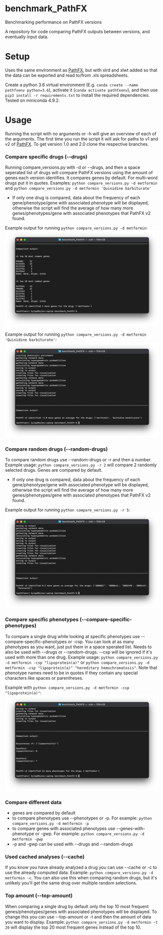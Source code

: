 # benchmark_PathFX
Benchmarking performance on PathFX versions

A repository for code comparing PathFX outputs between versions, and eventually input data.

# Setup

Uses the same environment as [PathFX](https://github.com/jenwilson521/PathFX), but with xlrd and xlwt added so that the data can be exported and read to/from .xls spreadsheets.

Create a python 3.6 virtual environment (E.g. `conda create --name pathfxenv python=3.6`), activate it (`conda activate pathfxenv`), and then use `pip3 install -r requirements.txt` to install the required dependencies. Tested on miniconda 4.9.2.

# Usage

Running the script with no arguments or -h will give an overview of each of the arguments. The first time you run the script it will ask for paths to v1 and v2 of [PathFX](https://github.com/jenwilson521/PathFX). To get version 1.0 and 2.0 clone the respective branches.

### Compare specific drugs (--drugs)

Running compare_versions.py with -d or --drugs, and then a space seperated list of drugs will compare PathFX versions using the amount of genes each version identifies. It compares genes by default. For multi-word drugs put it in quotes. Examples: `python compare_versions.py -d metformin` and `python compare_versions.py -d metformin 'Quinidine barbiturate'`

- If only one drug is compared, data about the frequency of each gene/phenotype/gene with associated phenotype will be displayed, otherwise the script will find the average of how many more genes/phenotypes/gene with associated phenotypes that PathFX v2 found.

Example output for running `python compare_versions.py -d metformin`:
![comparing PathFX with metformin](readme_images/comparing_metformin.png)

Example output for running `python compare_versions.py -d metformin 'Quinidine barbiturate'`:
![comparing PathFX with metformin and quinidine barbiturate](readme_images/metformin_and_Quinidine_barbiturate.png)

### Compare random drugs (--random-drugs)

To compare random drugs use --random-drugs or -r and then a number. Example usage: `python compare_versions.py -r 2` will compare 2 randomly selected drugs. Genes are compared by default.

- If only one drug is compared, data about the frequency of each gene/phenotype/gene with associated phenotype will be displayed, otherwise the script will find the average of how many more genes/phenotypes/gene with associated phenotypes that PathFX v2 found.

Example output for running `python compare_versions.py -r 5`:
![Comparing 5 randomly selected drugs](readme_images/5_random_drugs.png)

### Compare specific phenotypes (--compare-specific-phenotypes)

To compare a single drug while looking at specific phenotypes use --compare-specific-phenotypes or -csp. You can look at as many phenotypes as you want, just put them in a space sperated list. Needs to also be used with --drugs or --random-drugs. --csp will be ignored if it's used with more than one drug. Example usage: `python compare_versions.py -d metformin -csp "lipoprotein(a)"` or `python compare_versions.py -d metformin -csp "lipoprotein(a)" "hereditary hemochromatosis"`. Note that phenotype names need to be in quotes if they contain any special characters like spaces or parentheses. 

Example with `python compare_versions.py -d metformin -csp "lipoprotein(a)"`: 
![comparing PathFX looking only at lipoprotein(a) identification](readme_images/csp.png)

### Compare different data

- genes are compared by default
- to compare phenotypes use --phenotypes or -p. For example: `python compare_versions.py -d metformin -p`
- to compare genes with associated phenotypes use --genes-with-phenotype or -gwp. For example: `python compare_versions.py -d metformin -gwp`
- -p and -gwp can be used with --drugs and --random-drugs

### Used cached analyses (--cache)

If you know you have already analyzed a drug you can use --cache or -c to use the already computed data. Example: `python compare_versions.py -d metformin -c`. You can also use this when comparing random drugs, but it's unlikely you'll get the same drug over multiple random selections.

### Top amount (--top-amount)

When comparing a single drug by default only the top 10 most frequent genes/phenotypes/genes with associated phenotypes will be displayed. To change this you can use --top-amount or -t and then the amount of data you want to display. Example: `python compare_versions.py -d metformin -t 20` will display the top 20 most frequent genes instead of the top 10.

